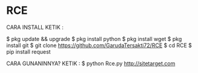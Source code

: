 # RCE

CARA INSTALL KETIK : 

$ pkg update && upgrade
$ pkg install python
$ pkg install wget
$ pkg install git
$ git clone https://github.com/GarudaTersakti72/RCE
$ cd RCE
$ pip install request

CARA GUNANINNYA? 
KETIK :
$ python Rce.py http://sitetarget.com



